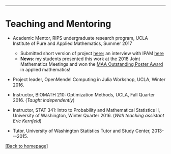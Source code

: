 ---
# [](#header-1)Teaching and Mentoring

* Academic Mentor, RIPS undergraduate research program, UCLA Institute of Pure and Applied Mathematics, Summer 2017
	* Submitted short version of project [here](https://jasonxu90.github.io/files/ipam.pdf); an interview with IPAM [here](http://www.ipam.ucla.edu/interviews/5288/)
	* **News**: my students presented this work at the 2018 Joint Mathematics Meetings and won the [MAA Outstanding Poster Award](https://www.maa.org/sites/default/files/Programs/WelcomeLetterJMM2018.docx.pdf) in applied mathematics!


* Project leader, OpenMendel Computing in Julia Workshop, UCLA, Winter 2016.

* Instructor, BIOMATH 210: Optimization Methods, UCLA, Fall Quarter 2016. (_Taught independently_)

* Instructor, STAT 341: Intro to Probability and Mathematical Statistics II, University of Washington, Winter Quarter 2016. (_With teaching assistant Eric Kernfeld_)

* Tutor, University of Washington Statistics Tutor and Study Center, 2013---2015.

[ [Back to homepage] ](./)
